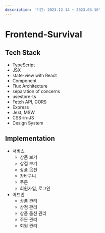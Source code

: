 ```yaml
---
description: '기간: 2023.12.14 ~ 2023.03.10'
---
```


# Frontend-Survival

## Tech Stack

* TypeScript
* JSX
* state-view with React
* Component
* Flux Architecture
* separation of concerns
* usestore-ts
* Fetch API, CORS
* Express
* Jest, MSW
* CSS-in-JS
* Design System

## Implementation

* 서비스
  * 상품 보기
  * 상점 보기
  * 상품 옵션
  * 장바구니
  * 주문
  * 회원가입, 로그인
* 어드민
  * 상품 관리
  * 상점 관리
  * 상품 옵션 관리
  * 주문 관리
  * 회원 관리
